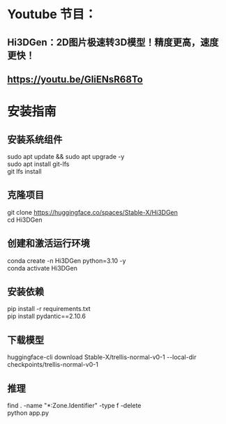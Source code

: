# Youtube 节目：
## Hi3DGen：2D图片极速转3D模型！精度更高，速度更快！
## https://youtu.be/GIiENsR68To

# 安装指南

## 安装系统组件
sudo apt update && sudo apt upgrade -y  
sudo apt install git-lfs  
git lfs install  

## 克隆项目
git clone https://huggingface.co/spaces/Stable-X/Hi3DGen  
cd Hi3DGen  

## 创建和激活运行环境
conda create -n Hi3DGen python=3.10 -y  
conda activate Hi3DGen  

## 安装依赖
pip install -r requirements.txt  
pip install pydantic==2.10.6    

## 下载模型
huggingface-cli download Stable-X/trellis-normal-v0-1 --local-dir checkpoints/trellis-normal-v0-1  

## 推理
find . -name "*:Zone.Identifier" -type f -delete     
python app.py  
















